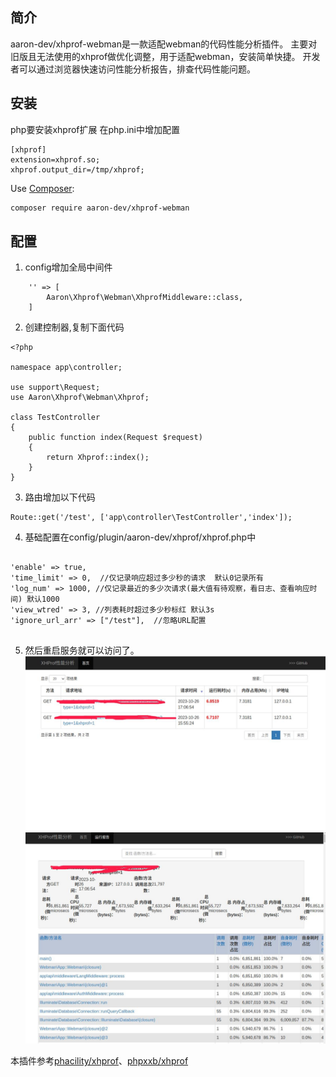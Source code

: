 ## 简介 ##
aaron-dev/xhprof-webman是一款适配webman的代码性能分析插件。
主要对旧版且无法使用的xhprof做优化调整，用于适配webman，安装简单快捷。
开发者可以通过浏览器快速访问性能分析报告，排查代码性能问题。

## 安装 ##

php要安装xhprof扩展
在php.ini中增加配置
```
[xhprof]
extension=xhprof.so;
xhprof.output_dir=/tmp/xhprof;

```

Use [Composer](https://github.com/composer/composer):
```sh
composer require aaron-dev/xhprof-webman
```

## 配置 ##

1. config增加全局中间件

```
    '' => [
        Aaron\Xhprof\Webman\XhprofMiddleware::class,
    ]
```

2. 创建控制器,复制下面代码

```
<?php

namespace app\controller;

use support\Request;
use Aaron\Xhprof\Webman\Xhprof;

class TestController
{
    public function index(Request $request)
    {
        return Xhprof::index();
    }
}

```

3. 路由增加以下代码
```
Route::get('/test', ['app\controller\TestController','index']);

```

4. 基础配置在config/plugin/aaron-dev/xhprof/xhprof.php中

```

'enable' => true,
'time_limit' => 0,  //仅记录响应超过多少秒的请求  默认0记录所有
'log_num' => 1000, //仅记录最近的多少次请求(最大值有待观察，看日志、查看响应时间) 默认1000
'view_wtred' => 3, //列表耗时超过多少秒标红 默认3s
'ignore_url_arr' => ["/test"],  //忽略URL配置


```


5. 然后重启服务就可以访问了。
![](./doc/1.jpg)
![](./doc/2.jpg)

本插件参考[phacility/xhprof](https://github.com/phacility/xhprof)、[phpxxb/xhprof](https://github.com/xiexianbo123/xhprof)